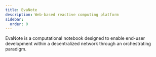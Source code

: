 ```yaml
---
title: EvaNote
description: Web-based reactive computing platform
sidebar:
  order: 0
---
```


EvaNote is a computational notebook designed to enable end-user development within a decentralized network through an orchestrating paradigm.
